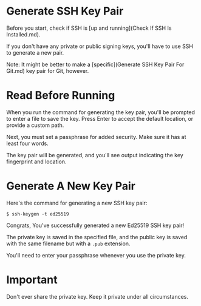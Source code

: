 # Generate SSH Key Pair
Before you start, check if SSH is [up and running](Check If SSH Is Installed.md).

If you don't have any private or public signing keys, you'll have to use SSH to generate a new pair.

Note: It might be better to make a [specific](Generate SSH Key Pair For Git.md) key pair for Git, however.

# Read Before Running

When you run the command for generating the key pair, you'll be prompted to enter a file to save the key. Press Enter to accept the default location, or provide a custom path.

Next, you must set a passphrase for added security. Make sure it has at least four words.

The key pair will be generated, and you'll see output indicating the key fingerprint and location.

# Generate A New Key Pair

Here's the command for generating a new SSH key pair:

`$ ssh-keygen -t ed25519`

Congrats, You've successfully generated a new Ed25519 SSH key pair!

The private key is saved in the specified file, and the public key is saved with the same filename but with a `.pub` extension.

You'll need to enter your passphrase whenever you use the private key.

# Important
Don't ever share the private key. Keep it private under all circumstances.

